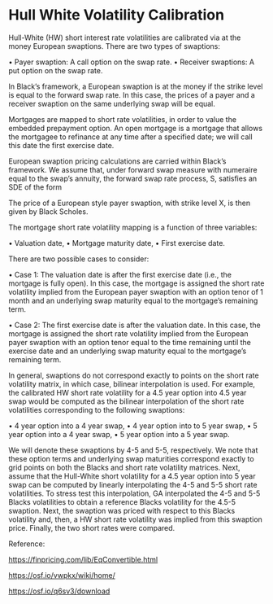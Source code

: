 # Hull White Volatility Calibration


Hull-White (HW) short interest rate volatilities are calibrated via at the money European swaptions. There are two types of swaptions:

•	Payer swaption: A call option on the swap rate.
•	Receiver swaptions: A put option on the swap rate.

In Black’s framework, a European swaption is at the money if the strike level is equal to the forward swap rate. In this case, the prices of a payer and a receiver swaption on the same underlying swap will be equal. 

Mortgages are mapped to short rate volatilities, in order to value the embedded prepayment option. An open mortgage is a mortgage that allows the mortgagee to refinance at any time after a specified date; we will call this date the first exercise date.

European swaption pricing calculations are carried within Black’s framework. We assume that, under forward swap measure with numeraire equal to the swap’s annuity, the forward swap rate process, S, satisfies an SDE of the form 

The price of a European style payer swaption, with strike level X, is then given by Black Scholes. 

The mortgage short rate volatility mapping is a function of three variables:

•	Valuation date,
•	Mortgage maturity date,
•	First exercise date.

There are two possible cases to consider:

•	Case 1: The valuation date is after the first exercise date (i.e., the mortgage is fully open). In this case, the mortgage is assigned the short rate volatility implied from the European payer swaption with an option tenor of 1 month and an underlying swap maturity equal to the mortgage’s remaining term. 

•	Case 2: The first exercise date is after the valuation date. In this case, the mortgage is assigned the short rate volatility implied from the European payer swaption with an option tenor equal to the time remaining until the exercise date and an underlying swap maturity equal to the mortgage’s remaining term. 

In general, swaptions do not correspond exactly to points on the short rate volatility matrix, in which case, bilinear interpolation is used. For example, the calibrated HW short rate volatility for a 4.5 year option into 4.5 year swap would be computed as the bilinear interpolation of the short rate volatilities corresponding to the following swaptions:

•	4 year option into a 4 year swap, 
•	4 year option into to 5 year swap,
•	5 year option into a 4 year swap,
•	5 year option into a 5 year swap.

We will denote these swaptions by 4-5 and 5-5, respectively. We note that these option terms and underlying swap maturities correspond exactly to grid points on both the Blacks and short rate volatility matrices. Next, assume that the Hull-White short volatility for a 4.5 year option into 5 year swap can be computed by linearly interpolating the 4-5 and 5-5 short rate volatilities. To stress test this interpolation, GA interpolated the 4-5 and 5-5 Blacks volatilities to obtain a reference Blacks volatility for the 4.5-5 swaption. Next, the swaption was priced with respect to this Blacks volatility and, then, a HW short rate volatility was implied from this swaption price. Finally, the two short rates were compared. 


Reference:

https://finpricing.com/lib/EqConvertible.html

https://osf.io/vwpkx/wiki/home/

https://osf.io/q6sv3/download
